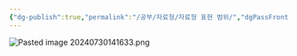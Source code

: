 ```yaml
---
{"dg-publish":true,"permalink":"/공부/자료형/자료형 표현 범위/","dgPassFrontmatter":true}
---
```



![Pasted image 20240730141633.png](/img/user/%EC%B2%A8%EB%B6%80%ED%8C%8C%EC%9D%BC/Pasted%20image%2020240730141633.png)